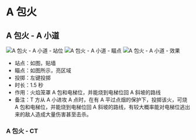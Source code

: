 # A 包火

## A 包火 - A 小道

![A 包火 - A 小道 - 站位](../../../../images/炙热沙城-A包火-A小道-站位.png)
![A 包火 - A 小道 - 瞄点](../../../../images/炙热沙城-A包火-A小道-瞄点.png)
![A 包火 - A 小道 - 效果](../../../../images/炙热沙城-A包火-A小道-效果.png)

- 站点：如图，贴墙
- 瞄点：如图所示，亮区域
- 投掷：左键投掷
- 时长：1.5 秒
- 作用：火焰笼罩 A 包和电梯位，并能烧到电梯位回 A 斜坡的路线
- 备注：T 方从 A 小进攻 A 点时，在有 A 平过点烟的保护下，投掷该火，可烧 A 包和电梯位，并能烧到电梯位回 A 斜坡的路线，有较大概率能对电梯位逃出来的敌人造成大量伤害甚至击杀。

### A 包火 - CT
